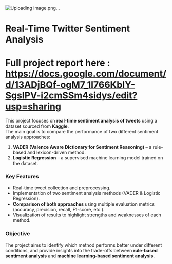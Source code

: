 ![Uploading image.png…]()
# Real-Time Twitter Sentiment Analysis
# Full project report here : https://docs.google.com/document/d/13ADjBQf-ogM7_1I766KbIY-SgsIPV-i2cmSSm4sidys/edit?usp=sharing

This project focuses on **real-time sentiment analysis of tweets** using a dataset sourced from **Kaggle**.  
The main goal is to compare the performance of two different sentiment analysis approaches:

1. **VADER (Valence Aware Dictionary for Sentiment Reasoning)** – a rule-based and lexicon-driven method.  
2. **Logistic Regression** – a supervised machine learning model trained on the dataset.

### Key Features
- Real-time tweet collection and preprocessing.  
- Implementation of two sentiment analysis methods (VADER & Logistic Regression).  
- **Comparison of both approaches** using multiple evaluation metrics (accuracy, precision, recall, F1-score, etc.).  
- Visualization of results to highlight strengths and weaknesses of each method.  

### Objective
The project aims to identify which method performs better under different conditions, and provide insights into the trade-offs between **rule-based sentiment analysis** and **machine learning-based sentiment analysis**.
